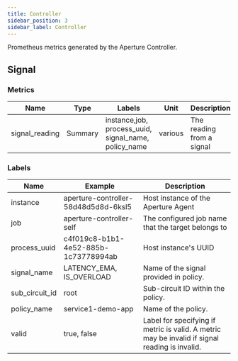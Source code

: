 ```yaml
---
title: Controller
sidebar_position: 3
sidebar_label: Controller
---
```


Prometheus metrics generated by the Aperture Controller.

## Signal

### Metrics

<!-- vale off -->

| Name           | Type    | Labels                                               | Unit    | Description               |
| -------------- | ------- | ---------------------------------------------------- | ------- | ------------------------- |
| signal_reading | Summary | instance,job, process_uuid, signal_name, policy_name | various | The reading from a signal |

<!-- vale on -->

### Labels

<!-- vale off -->

| Name           | Example                              | Description                                                                                    |
| -------------- | ------------------------------------ | ---------------------------------------------------------------------------------------------- |
| instance       | aperture-controller-58d48d5d8d-6ksl5 | Host instance of the Aperture Agent                                                            |
| job            | aperture-controller-self             | The configured job name that the target belongs to                                             |
| process_uuid   | c4f019c8-b1b1-4e52-885b-1c73778994ab | Host instance's UUID                                                                           |
| signal_name    | LATENCY_EMA, IS_OVERLOAD             | Name of the signal provided in policy.                                                         |
| sub_circuit_id | root                                 | Sub-circuit ID within the policy.                                                              |
| policy_name    | service1-demo-app                    | Name of the policy.                                                                            |
| valid          | true, false                          | Label for specifying if metric is valid. A metric may be invalid if signal reading is invalid. |

<!-- vale on -->
